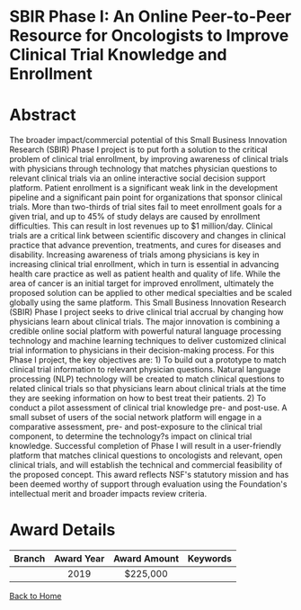 
SBIR Phase I: An Online Peer-to-Peer Resource for Oncologists to Improve Clinical Trial Knowledge and Enrollment
================================================================================================================

# Abstract


The broader impact/commercial potential of this Small Business Innovation Research (SBIR) Phase I project is to put forth a solution to the critical problem of clinical trial enrollment, by improving awareness of clinical trials with physicians through technology that matches physician questions to relevant clinical trials via an online interactive social decision support platform. Patient enrollment is a significant weak link in the development pipeline and a significant pain point for organizations that sponsor clinical trials. More than two-thirds of trial sites fail to meet enrollment goals for a given trial, and up to 45% of study delays are caused by enrollment difficulties. This can result in lost revenues up to $1 million/day. Clinical trials are a critical link between scientific discovery and changes in clinical practice that advance prevention, treatments, and cures for diseases and disability. Increasing awareness of trials among physicians is key in increasing clinical trial enrollment, which in turn is essential in advancing health care practice as well as patient health and quality of life. While the area of cancer is an initial target for improved enrollment, ultimately the proposed solution can be applied to other medical specialties and be scaled globally using the same platform. This Small Business Innovation Research (SBIR) Phase I project seeks to drive clinical trial accrual by changing how physicians learn about clinical trials. The major innovation is combining a credible online social platform with powerful natural language processing technology and machine learning techniques to deliver customized clinical trial information to physicians in their decision-making process. For this Phase I project, the key objectives are: 1) To build out a prototype to match clinical trial information to relevant physician questions. Natural language processing (NLP) technology will be created to match clinical questions to related clinical trials so that physicians learn about clinical trials at the time they are seeking information on how to best treat their patients. 2) To conduct a pilot assessment of clinical trial knowledge pre- and post-use. A small subset of users of the social network platform will engage in a comparative assessment, pre- and post-exposure to the clinical trial component, to determine the technology?s impact on clinical trial knowledge. Successful completion of Phase I will result in a user-friendly platform that matches clinical questions to oncologists and relevant, open clinical trials, and will establish the technical and commercial feasibility of the proposed concept. This award reflects NSF's statutory mission and has been deemed worthy of support through evaluation using the Foundation's intellectual merit and broader impacts review criteria.  

# Award Details

|Branch|Award Year|Award Amount|Keywords|
| :---: | :---: | :---: | :---: |
||2019|$225,000||
  
  


[Back to Home](https://github.com/chrischow/dod_sbir_awards/JT/#440)